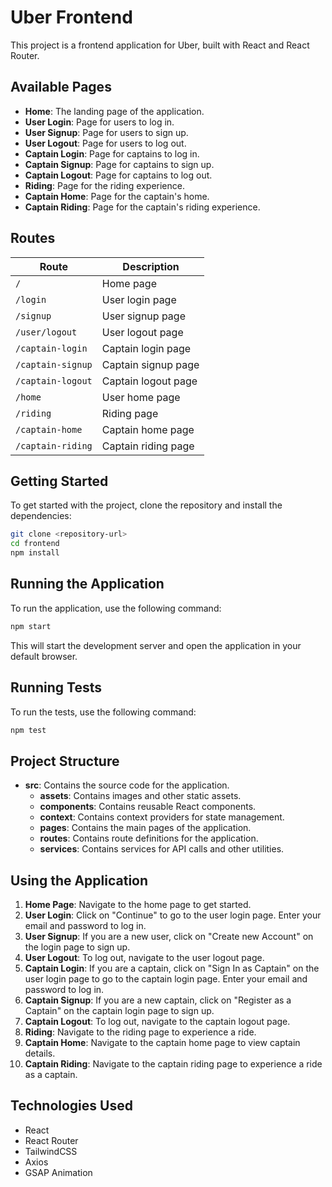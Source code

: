 # Uber Frontend

This project is a frontend application for Uber, built with React and React Router.

## Available Pages

- **Home**: The landing page of the application.
- **User Login**: Page for users to log in.
- **User Signup**: Page for users to sign up.
- **User Logout**: Page for users to log out.
- **Captain Login**: Page for captains to log in.
- **Captain Signup**: Page for captains to sign up.
- **Captain Logout**: Page for captains to log out.
- **Riding**: Page for the riding experience.
- **Captain Home**: Page for the captain's home.
- **Captain Riding**: Page for the captain's riding experience.

## Routes

| Route              | Description            |
|--------------------|------------------------|
| `/`                | Home page              |
| `/login`           | User login page        |
| `/signup`          | User signup page       |
| `/user/logout`     | User logout page       |
| `/captain-login`   | Captain login page     |
| `/captain-signup`  | Captain signup page    |
| `/captain-logout`  | Captain logout page    |
| `/home`            | User home page         |
| `/riding`          | Riding page            |
| `/captain-home`    | Captain home page      |
| `/captain-riding`  | Captain riding page    |

## Getting Started

To get started with the project, clone the repository and install the dependencies:

```bash
git clone <repository-url>
cd frontend
npm install
```

## Running the Application

To run the application, use the following command:

```bash
npm start
```

This will start the development server and open the application in your default browser.

## Running Tests

To run the tests, use the following command:

```bash
npm test
```

## Project Structure

- **src**: Contains the source code for the application.
  - **assets**: Contains images and other static assets.
  - **components**: Contains reusable React components.
  - **context**: Contains context providers for state management.
  - **pages**: Contains the main pages of the application.
  - **routes**: Contains route definitions for the application.
  - **services**: Contains services for API calls and other utilities.

## Using the Application

1. **Home Page**: Navigate to the home page to get started.
2. **User Login**: Click on "Continue" to go to the user login page. Enter your email and password to log in.
3. **User Signup**: If you are a new user, click on "Create new Account" on the login page to sign up.
4. **User Logout**: To log out, navigate to the user logout page.
5. **Captain Login**: If you are a captain, click on "Sign In as Captain" on the user login page to go to the captain login page. Enter your email and password to log in.
6. **Captain Signup**: If you are a new captain, click on "Register as a Captain" on the captain login page to sign up.
7. **Captain Logout**: To log out, navigate to the captain logout page.
8. **Riding**: Navigate to the riding page to experience a ride.
9. **Captain Home**: Navigate to the captain home page to view captain details.
10. **Captain Riding**: Navigate to the captain riding page to experience a ride as a captain.

## Technologies Used

- React
- React Router
- TailwindCSS
- Axios
- GSAP Animation


